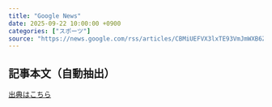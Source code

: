 ```yaml
---
title: "Google News"
date: 2025-09-22 10:00:00 +0900
categories: ["スポーツ"]
source: "https://news.google.com/rss/articles/CBMiUEFVX3lxTE93VmJmWXB6Z19HY3VFcnUxZVNYa01CYkw0ZndBVGhfVUp1UGxsRUNhekU1YWtUWnFKTF9HekI4WDA3NUszYWFoVjg5N1FHMi0z?oc=5"
---
```


## 記事本文（自動抽出）
<body class="y0K44d EA71Tc" id="readabilityBody"></body>

[出典はこちら](https://news.google.com/rss/articles/CBMiUEFVX3lxTE93VmJmWXB6Z19HY3VFcnUxZVNYa01CYkw0ZndBVGhfVUp1UGxsRUNhekU1YWtUWnFKTF9HekI4WDA3NUszYWFoVjg5N1FHMi0z?oc=5)
